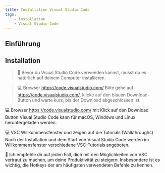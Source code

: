 ```yaml
---
title: Installation Visual Studio Code
tags:
    - Installation
    - Visual Studio Code
---
```


## Einführung

## Installation

>:man:
Bevor du Visual Studio Code verwenden kannst, musst du es natürlich auf deinem Computer installieren.

>:computer: Browser https://code.visualstudio.com/
Bitte gehe auf https://code.visualstudio.com/, klicke auf den blauen Download-Button und warte kurz, bis der Download abgeschlossen ist.

:computer: Browser https://code.visualstudio.com/ mit Klick auf den Download Button
Visual Studio Code kann für macOS, Windows und Linux heruntergeladen werden.

:computer: VSC Willkommensfenster und zeigen auf die Tutorials (Walkthroughs)
Nach der Installation und dem Start von Visual Studio Code werden im Willkommensfenster verschiedene VSC-Tutorials angeboten.

:man:
Ich empfehle dir auf jeden Fall, dich mit den Möglichkeiten von VSC vertraut zu machen, um deine Produktivität zu steigern. Insbesondere ist es wichtig, die Hotkeys der am häufigsten verwendeten Befehle zu kennen.

